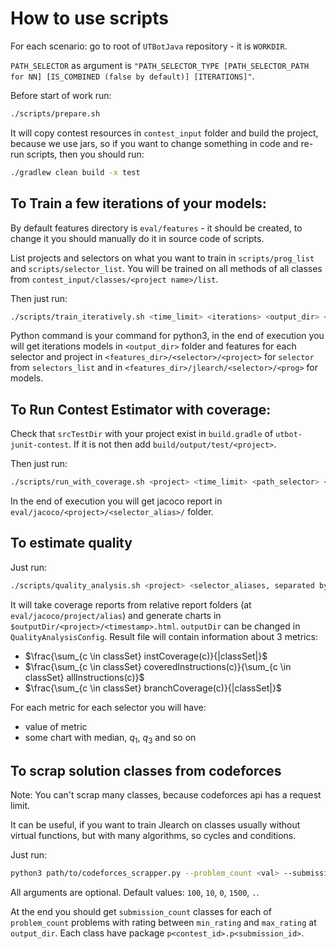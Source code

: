 # How to use scripts
For each scenario: go to root of `UTBotJava` repository - it is `WORKDIR`.

`PATH_SELECTOR` as argument is `"PATH_SELECTOR_TYPE [PATH_SELECTOR_PATH for NN] [IS_COMBINED (false by default)] [ITERATIONS]"`.

Before start of work run:
```bash
./scripts/prepare.sh
```

It will copy contest resources in `contest_input` folder and build the project, because we use jars, so if you want to change something in code and re-run scripts, then you should run:
```bash
./gradlew clean build -x test
```

## To Train a few iterations of your models:
By default features directory is `eval/features` - it should be created, to change it you should manually do it in source code of scripts.

List projects and selectors on what you want to train in `scripts/prog_list` and `scripts/selector_list`. You will be trained on all methods of all classes from `contest_input/classes/<project name>/list`.

Then just run:
```bash
./scripts/train_iteratively.sh <time_limit> <iterations> <output_dir> <python_command>
```
Python command is your command for python3, in the end of execution you will get iterations models in `<output_dir>` folder and features for each selector and project in `<features_dir>/<selector>/<project>` for `selector` from `selectors_list` and in `<features_dir>/jlearch/<selector>/<prog>` for models.

## To Run Contest Estimator with coverage:
Check that `srcTestDir` with your project exist in `build.gradle` of `utbot-junit-contest`. If it is not then add `build/output/test/<project>`.

Then just run: 
```bash
./scripts/run_with_coverage.sh <project> <time_limit> <path_selector> <selector_alias>
``` 

In the end of execution you will get jacoco report in `eval/jacoco/<project>/<selector_alias>/` folder.

## To estimate quality
Just run:
```bash
./scripts/quality_analysis.sh <project> <selector_aliases, separated by comma>
```
It will take coverage reports from relative report folders (at `eval/jacoco/project/alias`) and generate charts in `$outputDir/<project>/<timestamp>.html`.
`outputDir` can be changed in `QualityAnalysisConfig`. Result file will contain information about 3 metrics:
* $\frac{\sum_{c \in classSet} instCoverage(c)}{|classSet|}$
* $\frac{\sum_{c \in classSet} coveredInstructions(c)}{\sum_{c \in classSet} allInstructions(c)}$
* $\frac{\sum_{c \in classSet} branchCoverage(c)}{|classSet|}$

For each metric for each selector you will have:
* value of metric
* some chart with median, $q_1$, $q_3$ and so on


## To scrap solution classes from codeforces
Note: You can't scrap many classes, because codeforces api has a request limit.

It can be useful, if you want to train Jlearch on classes usually without virtual functions, but with many algorithms, so cycles and conditions.

Just run:
```bash
python3 path/to/codeforces_scrapper.py --problem_count <val> --submission_count <val> --min_rating <val> --max_rating <val> --output_dir <val>
```

All arguments are optional. Default values: `100`, `10`, `0`, `1500`, `.`.

At the end you should get `submission_count` classes for each of `problem_count` problems with rating between `min_rating` and `max_rating` at `output_dir`. Each class have package `p<contest_id>.p<submission_id>`.